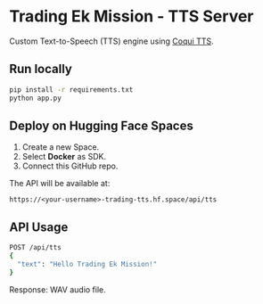 # Trading Ek Mission - TTS Server

Custom Text-to-Speech (TTS) engine using [Coqui TTS](https://github.com/coqui-ai/TTS).

## Run locally
```bash
pip install -r requirements.txt
python app.py
```

## Deploy on Hugging Face Spaces
1. Create a new Space.
2. Select **Docker** as SDK.
3. Connect this GitHub repo.

The API will be available at:
```
https://<your-username>-trading-tts.hf.space/api/tts
```

## API Usage
```bash
POST /api/tts
{
  "text": "Hello Trading Ek Mission!"
}
```
Response: WAV audio file.

